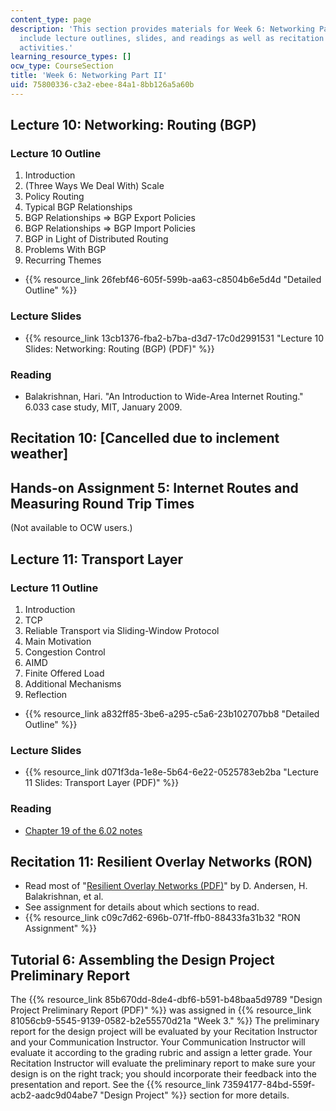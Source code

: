 ```yaml
---
content_type: page
description: 'This section provides materials for Week 6: Networking Part II. Materials
  include lecture outlines, slides, and readings as well as recitation and assignment
  activities.'
learning_resource_types: []
ocw_type: CourseSection
title: 'Week 6: Networking Part II'
uid: 75800336-c3a2-ebee-84a1-8bb126a5a60b
---
```


Lecture 10: Networking: Routing (BGP)
-------------------------------------

### Lecture 10 Outline

1.  Introduction
2.  (Three Ways We Deal With) Scale
3.  Policy Routing
4.  Typical BGP Relationships
5.  BGP Relationships => BGP Export Policies
6.  BGP Relationships => BGP Import Policies
7.  BGP in Light of Distributed Routing
8.  Problems With BGP
9.  Recurring Themes

*   {{% resource_link 26febf46-605f-599b-aa63-c8504b6e5d4d "Detailed Outline" %}}

### Lecture Slides

*   {{% resource_link 13cb1376-fba2-b7ba-d3d7-17c0d2991531 "Lecture 10 Slides: Networking: Routing (BGP) (PDF)" %}}

### Reading

*   Balakrishnan, Hari. "An Introduction to Wide-Area Internet Routing." 6.033 case study, MIT, January 2009. 

Recitation 10: \[Cancelled due to inclement weather\]
-----------------------------------------------------

Hands-on Assignment 5: Internet Routes and Measuring Round Trip Times
---------------------------------------------------------------------

(Not available to OCW users.)

Lecture 11: Transport Layer
---------------------------

### Lecture 11 Outline

1.  Introduction
2.  TCP
3.  Reliable Transport via Sliding-Window Protocol
4.  Main Motivation
5.  Congestion Control
6.  AIMD
7.  Finite Offered Load
8.  Additional Mechanisms
9.  Reflection

*   {{% resource_link a832ff85-3be6-a295-c5a6-23b102707bb8 "Detailed Outline" %}}

### Lecture Slides

*   {{% resource_link d071f3da-1e8e-5b64-6e22-0525783eb2ba "Lecture 11 Slides: Transport Layer (PDF)" %}}

### Reading

*   [Chapter 19 of the 6.02 notes](/courses/6-02-introduction-to-eecs-ii-digital-communication-systems-fall-2012/pages/readings)

Recitation 11: Resilient Overlay Networks (RON)
-----------------------------------------------

*   Read most of "[Resilient Overlay Networks (PDF)](http://nms.lcs.mit.edu/papers/ron-sosp2001.pdf)" by D. Andersen, H. Balakrishnan, et al.
*   See assignment for details about which sections to read.
*   {{% resource_link c09c7d62-696b-071f-ffb0-88433fa31b32 "RON Assignment" %}}

Tutorial 6: Assembling the Design Project Preliminary Report
------------------------------------------------------------

The {{% resource_link 85b670dd-8de4-dbf6-b591-b48baa5d9789 "Design Project Preliminary Report (PDF)" %}} was assigned in {{% resource_link 81056cb9-5545-9139-0582-b2e55570d21a "Week 3." %}} The preliminary report for the design project will be evaluated by your Recitation Instructor and your Communication Instructor. Your Communication Instructor will evaluate it according to the grading rubric and assign a letter grade. Your Recitation Instructor will evaluate the preliminary report to make sure your design is on the right track; you should incorporate their feedback into the presentation and report. See the {{% resource_link 73594177-84bd-559f-acb2-aadc9d04abe7 "Design Project" %}} section for more details.